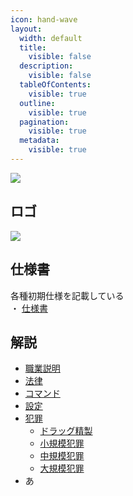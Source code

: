 ```yaml
---
icon: hand-wave
layout:
  width: default
  title:
    visible: false
  description:
    visible: false
  tableOfContents:
    visible: true
  outline:
    visible: true
  pagination:
    visible: true
  metadata:
    visible: true
---
```

![](https://placehold.jp/30/dd6699/ffffff/600x100.png?text=PPGR+-ぽぽぐら-)

## ロゴ

![](https://placehold.jp/150x150.png)

## 仕様書

各種初期仕様を記載している  
・ [仕様書](../document.md)

## 解説

- [職業説明]()
- [法律](../crime.md)
- [コマンド](../command.md)
- [設定](../setting.md)
- [犯罪]()
  - [ドラッグ精製]()
  - [小規模犯罪]()
  - [中規模犯罪]()
  - [大規模犯罪]()
- あ
